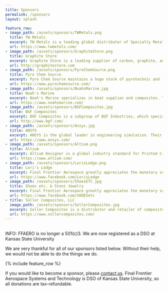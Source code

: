 ```yaml
---
title: Sponsors
permalink: /sponsors
layout: splash

feature_row:
- image_path: /assets/sponsors/TWMetals.png
  title: TW Metals
  excerpt: TW Metals is a leading global distributor of Specialty Metals! TW stocks and processes Tube, Bar, Extrusions, Sheet/Plate in Stainless, Aluminum, Nickel, Titanium & Carbon alloys.
  url: https://www.twmetals.com/
- image_path: /assets/sponsors/GraphiteStore.png
  title: Graphite Store
  excerpt: Graphite Store is a leading supplier of carbon, graphite, and ceramic products. They also product high temperature coatings, ceramics, and composites. 
  url: http://graphitestore.com
- image_path: /assets/sponsors/PyroChemSource.png
  title: Pyro Chem Source
  excerpt: Pyro Chem Source maintains a huge stock of pyrotechnic and firework chemicals. Based in Minnesota, they sponsor FFAero's motor development program. 
  url: https://www.pyrochemsource.com/
- image_path: /assets/sponsors/NoahsMarine.jpg
  title: Noah's Marine
  excerpt: Noah's Marine specializes in boat supplies and composites. They carry products such as epoxy resin, hardener, and other watercraft specific items such as canoe kits. 
  url: https://www.noahsmarine.com/
- image_path: /assets/sponsors/BGFComposites.jpg
  title: BGF Composites
  excerpt: BGF Composites is a subgroup of BGF Industries, which specializes in fiber materials, ranging from bulk fiberglass, to fiber optic cables, to insulation. 
  url: http://www.bgf.com/
- image_path: /assets/sponsors/Ansys.jpg
  title: ANSYS
  excerpt: ANSYS is the global leader in engineering simulation. Their products include semiconductor simulation, structural simulation, and Computational Fluid Dynamics simulation.
  url: https://www.ansys.com/
- image_path: /assets/sponsors/Altium.png
  title: Altium
  excerpt: Altium Designer is a global industry standard for Printed Circuit Design Computer Aided Design software complete with signal analysis and 3D modeling capabilites.
  url: https://www.altium.com/
- image_path: /assets/sponsors/LorisLodge.png
  title: Lori's Lodge
  excerpt: Final Frontier Aerospace greatly appreciates the monetary support from Lori's Lodge, located in Glen Elder, KS.
  url: https://www.facebook.com/LorisLodge
- image_path: /assets/sponsors/ShoesETC.jpg
  title: Shoes etc. & Stonz Jewelry
  excerpt: Final Frontier Aerospace greatly appreciates the monetary support from Shoes etc. & Stonz Jewelry, located in Downs, KS.
  url: https://www.facebook.com/SHOESetc
- title: Soller Composites, LLC
  image_path: /assets/sponsors/SollerComposites.jpg
  excerpt: Soller Composites is a distributor and retailer of composite materials and epoxy resins. Based in New Hampshire, they sponsor FFAero's vehicle bodies.
  url: https://www.sollercomposites.com/
---
```


<br>
<div class="notice--info">INFO: FFAERO is no longer a 501(c)3. We are now registered as a DSO at Kansas State University</div>

We are very thankful for all of our sponsors listed below.
Without their help, we would not be able to do the things we do.

{% include feature_row %}

If you would like to become a sponsor, please [contact us](mailto:ffaero@ffaero.com).
Final Frontier Aerospace Systems and Technology is DSO of Kansas State University, so all donations are tax-refundable.

